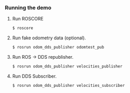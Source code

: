 ### Running the demo
1. Run ROSCORE

    ```sh
    $ roscore
    ```
2. Run fake odometry data (optional).

    ```sh
    $ rosrun odom_dds_publisher odomtest_pub
    ```
3. Run ROS -> DDS republisher.

    ```sh
    $ rosrun odom_dds_publisher velocities_publisher
    ```
3. Run DDS Subscriber.

    ```sh
    $ rosrun odom_dds_publisher velocities_subscriber
    ```
